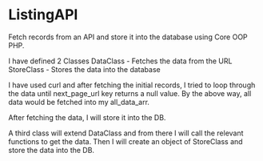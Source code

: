# ListingAPI
Fetch records from an API and store it into the database using Core OOP PHP.

I have defined 2 Classes
DataClass - Fetches the data from the URL
StoreClass - Stores the data into the database

I have used curl and after fetching the initial records, I tried to loop through the data until next_page_url key returns a null value.
By the above way, all data would be fetched into my all_data_arr.

After fetching the data, I will store it into the DB. 


A third class will extend DataClass and from there I will call the relevant functions to get the data. Then I will create an object of StoreClass and store the data into the DB.
